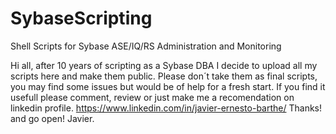 # SybaseScripting
Shell Scripts for Sybase ASE/IQ/RS Administration and Monitoring

Hi all, after 10 years of scripting as a Sybase DBA I decide to upload all my scripts here and make them public. 
Please don´t take them as final scripts, you may find some issues but would be of help for a fresh start.
If you find it usefull please comment, review or just make me a recomendation on linkedin profile.
https://www.linkedin.com/in/javier-ernesto-barthe/
Thanks! and go open!
Javier.
